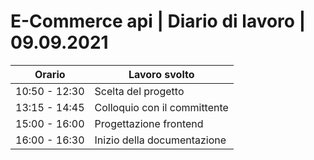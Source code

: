 # E-Commerce api | Diario di lavoro | 09.09.2021

| Orario | Lavoro svolto |
| ------ | ------------- |
| 10:50 - 12:30 | Scelta del progetto |
| 13:15 - 14:45 | Colloquio con il committente |
| 15:00 - 16:00 | Progettazione frontend |
| 16:00 - 16:30 | Inizio della documentazione |
